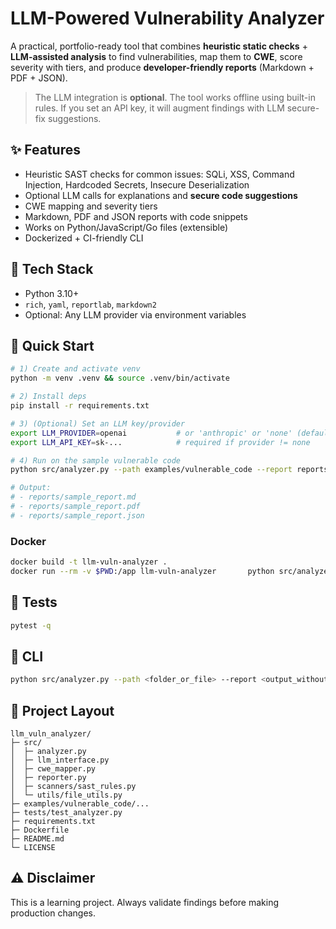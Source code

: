 # LLM-Powered Vulnerability Analyzer

A practical, portfolio-ready tool that combines **heuristic static checks** + **LLM-assisted analysis** to find vulnerabilities,
map them to **CWE**, score severity with tiers, and produce **developer-friendly reports** (Markdown + PDF + JSON).

> The LLM integration is **optional**. The tool works offline using built-in rules. If you set an API key, it will augment findings with LLM secure-fix suggestions.

## ✨ Features
- Heuristic SAST checks for common issues: SQLi, XSS, Command Injection, Hardcoded Secrets, Insecure Deserialization
- Optional LLM calls for explanations and **secure code suggestions**
- CWE mapping and severity tiers
- Markdown, PDF and JSON reports with code snippets
- Works on Python/JavaScript/Go files (extensible)
- Dockerized + CI-friendly CLI

## 🧰 Tech Stack
- Python 3.10+
- `rich`, `yaml`, `reportlab`, `markdown2`
- Optional: Any LLM provider via environment variables

## 🚀 Quick Start

```bash
# 1) Create and activate venv
python -m venv .venv && source .venv/bin/activate

# 2) Install deps
pip install -r requirements.txt

# 3) (Optional) Set an LLM key/provider
export LLM_PROVIDER=openai           # or 'anthropic' or 'none' (default)
export LLM_API_KEY=sk-...            # required if provider != none

# 4) Run on the sample vulnerable code
python src/analyzer.py --path examples/vulnerable_code --report reports/sample_report

# Output:
# - reports/sample_report.md
# - reports/sample_report.pdf
# - reports/sample_report.json
```

### Docker
```bash
docker build -t llm-vuln-analyzer .
docker run --rm -v $PWD:/app llm-vuln-analyzer       python src/analyzer.py --path examples/vulnerable_code --report reports/docker_report
```

## 🧪 Tests
```bash
pytest -q
```

## 🔧 CLI
```bash
python src/analyzer.py --path <folder_or_file> --report <output_without_ext> [--max-bytes 30000] [--use-llm true|false]
```

## 📂 Project Layout
```
llm_vuln_analyzer/
├─ src/
│  ├─ analyzer.py
│  ├─ llm_interface.py
│  ├─ cwe_mapper.py
│  ├─ reporter.py
│  ├─ scanners/sast_rules.py
│  └─ utils/file_utils.py
├─ examples/vulnerable_code/...
├─ tests/test_analyzer.py
├─ requirements.txt
├─ Dockerfile
├─ README.md
└─ LICENSE
```

## ⚠️ Disclaimer
This is a learning project. Always validate findings before making production changes.
